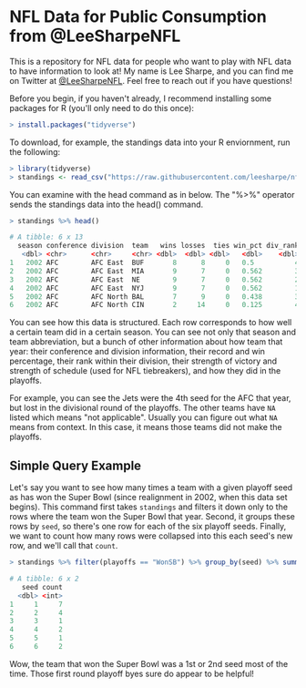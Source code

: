 # NFL Data for Public Consumption from @LeeSharpeNFL 

This is a repository for NFL data for people who want to play with NFL data to have information to look at! My name is Lee Sharpe, and you can find me on Twitter at [@LeeSharpeNFL](https://twitter.com/LeeSharpeNFL). Feel free to reach out if you have questions!

Before you begin, if you haven't already, I recommend installing some packages for R (you'll only need to do this once):

``` r
> install.packages("tidyverse")
```

To download, for example, the standings data into your R enviornment, run the following:

``` r
> library(tidyverse)
> standings <- read_csv("https://raw.githubusercontent.com/leesharpe/nfldata/master/standings.csv")
```

You can examine with the head command as in below. The "%>%" operator sends the standings data into the head() command.

``` r
> standings %>% head()

# A tibble: 6 x 13
  season conference division  team   wins losses  ties win_pct div_rank   sov   sos  seed playoffs
   <dbl> <chr>      <chr>     <chr> <dbl>  <dbl> <dbl>   <dbl>    <dbl> <dbl> <dbl> <dbl> <chr>   
1   2002 AFC        AFC East  BUF       8      8     0   0.5          4 0.352 0.473    NA NA      
2   2002 AFC        AFC East  MIA       9      7     0   0.562        3 0.486 0.508    NA NA      
3   2002 AFC        AFC East  NE        9      7     0   0.562        2 0.451 0.523    NA NA      
4   2002 AFC        AFC East  NYJ       9      7     0   0.562        1 0.5   0.5       4 LostDV  
5   2002 AFC        AFC North BAL       7      9     0   0.438        3 0.384 0.5      NA NA      
6   2002 AFC        AFC North CIN       2     14     0   0.125        4 0.406 0.531    NA NA  
```

You can see how this data is structured. Each row corresponds to how well a certain team did in a certain season. You can see not only that season and team abbreviation, but a bunch of other information about how team that year: their conference and division information, their record and win percentage, their rank within their division, their strength of victory and strength of schedule (used for NFL tiebreakers), and how they did in the playoffs.

For example, you can see the Jets were the 4th seed for the AFC that year, but lost in the divisional round of the playoffs. The other teams have `NA` listed which means "not applicable". Usually you can figure out what `NA` means from context. In this case, it means those teams did not make the playoffs.

## Simple Query Example

Let's say you want to see how many times a team with a given playoff seed as has won the Super Bowl (since realignment in 2002, when this data set begins). This command first takes `standings` and filters it down only to the rows where the team won the Super Bowl that year. Second, it groups these rows by `seed`, so there's one row for each of the six playoff seeds. Finally, we want to count how many rows were collapsed into this each seed's new row, and we'll call that `count`.

``` r
> standings %>% filter(playoffs == "WonSB") %>% group_by(seed) %>% summarize(count=n())

# A tibble: 6 x 2
   seed count
  <dbl> <int>
1     1     7
2     2     4
3     3     1
4     4     2
5     5     1
6     6     2

```

Wow, the team that won the Super Bowl was a 1st or 2nd seed most of the time. Those first round playoff byes sure do appear to be helpful!
